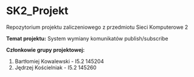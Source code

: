 # SK2_Projekt
Repozytorium projektu zaliczeniowego z przedmiotu Sieci Komputerowe 2

**Temat projektu:** System wymiany komunikatów publish/subscribe 

**Członkowie grupy projektowej:**
1. Bartłomiej Kowalewski - I5.2 145204
2. Jędrzej Kościelniak - I5.2 145260
